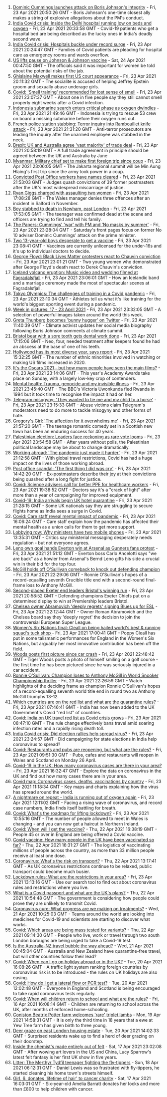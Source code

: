 1. [Dominic Cummings launches attack on Boris Johnson's integrity](https://www.bbc.co.uk/news/uk-politics-56863547) - Fri, 23 Apr 2021 20:50:26 GMT - Boris Johnson's one-time closest ally makes a string of explosive allegations about the PM's conduct.
2. [India Covid crisis: Inside the Delhi hospital running low on beds and oxygen](https://www.bbc.co.uk/news/world-asia-india-56864789) - Fri, 23 Apr 2021 20:33:58 GMT - Covid-19 patients who get a hospital bed are being described as the lucky ones in India's deadly second wave.
3. [India Covid crisis: Hospitals buckle under record surge](https://www.bbc.co.uk/news/world-asia-56858403) - Fri, 23 Apr 2021 20:24:47 GMT - Families of Covid patients are pleading for hospital care as emergency rooms and wards overflow.
4. [US lifts pause on Johnson & Johnson vaccine](https://www.bbc.co.uk/news/world-us-canada-56865562) - Sat, 24 Apr 2021 00:47:50 GMT - The officials said it was important for women be told about the potential risks of the jab.
5. [Ghislaine Maxwell makes first US court appearance](https://www.bbc.co.uk/news/world-us-canada-56865986) - Fri, 23 Apr 2021 20:11:32 GMT - The socialite is accused of helping Jeffrey Epstein groom and sexually abuse underage girls.
6. [Covid: 'Smell training' recommended for lost sense of smell](https://www.bbc.co.uk/news/health-56865129) - Fri, 23 Apr 2021 23:07:37 GMT - About one in five people say they still cannot smell properly eight weeks after a Covid infection.
7. [Indonesia submarine search enters critical phase as oxygen dwindles](https://www.bbc.co.uk/news/world-asia-56851487) - Fri, 23 Apr 2021 21:49:46 GMT - Indonesia is trying to rescue 53 crew on board a missing submarine before their oxygen runs out.
8. [French police station stabbing: Terror inquiry into Rambouillet knife attack](https://www.bbc.co.uk/news/world-europe-56862436) - Fri, 23 Apr 2021 21:31:20 GMT - Anti-terror prosecutors are leading the inquiry after the unarmed employee was stabbed in the neck.
9. [Brexit: UK and Australia agree 'vast majority' of trade deal](https://www.bbc.co.uk/news/business-56867752) - Fri, 23 Apr 2021 20:58:19 GMT - A full trade agreement in principle should be agreed between the UK and Australia by June
10. [Myanmar: Military chief set to make first foreign trip since coup](https://www.bbc.co.uk/news/world-asia-56855166) - Fri, 23 Apr 2021 23:06:05 GMT - The Jakarta regional summit will be Min Aung Hlaing's first trip since the army took power in a coup.
11. [Convicted Post Office workers have names cleared](https://www.bbc.co.uk/news/business-56859357) - Fri, 23 Apr 2021 21:53:03 GMT - Judges quash convictions of 39 former postmasters after the UK's most widespread miscarriage of justice.
12. [Ryan Giggs charged with assaulting two women](https://www.bbc.co.uk/news/uk-wales-56864731) - Fri, 23 Apr 2021 17:08:28 GMT - The Wales manager denies three offences after an incident in Salford in November.
13. [Boy stabbed to death in Newham, east London](https://www.bbc.co.uk/news/uk-england-london-56853980) - Fri, 23 Apr 2021 17:53:05 GMT - The teenager was confirmed dead at the scene and officers are trying to find and tell his family.
14. [The Papers: Cummings' 'war' with PM and 'No masks by summer'](https://www.bbc.co.uk/news/blogs-the-papers-56867963) - Fri, 23 Apr 2021 23:28:04 GMT - Saturday's front pages focus on former No 10 adviser Dominic Cummings' attack on the prime minister.
15. [Two 13-year-old boys desperate to get a vaccine](https://www.bbc.co.uk/news/health-56765176) - Fri, 23 Apr 2021 23:08:41 GMT - Vaccines are currently unlicensed for the under-16s and it's up to individual doctors to decide.
16. [George Floyd: Black Lives Matter protesters react to Chauvin conviction](https://www.bbc.co.uk/news/world-us-canada-56861068) - Fri, 23 Apr 2021 23:01:21 GMT - Two young women who demonstrated after George Floyd's death react to Derek Chauvin's conviction.
17. [Iceland volcano eruption: Music video and wedding filmed at Fagradalsfjall](https://www.bbc.co.uk/news/world-europe-56860032) - Fri, 23 Apr 2021 23:06:01 GMT - How an Icelandic band and a marriage ceremony made the most of spectacular scenes at Fagradalsfjall.
18. [Tokyo Olympics: The challenges of training in a Covid pandemic](https://www.bbc.co.uk/news/world-asia-56854906) - Fri, 23 Apr 2021 23:10:34 GMT - Athletes tell us what it's like training for the world's biggest sporting event during a pandemic.
19. [Week in pictures: 17 - 23 April 2021](https://www.bbc.co.uk/news/in-pictures-56836517) - Fri, 23 Apr 2021 23:32:05 GMT - A selection of powerful images taken around the world this week.
20. [Greta Thunberg becomes 'bunny hugger' on Twitter](https://www.bbc.co.uk/news/uk-politics-56859751) - Fri, 23 Apr 2021 11:40:39 GMT - Climate activist updates her social media biography following Boris Johnson comments at climate summit.
21. [Bristol bear with a sore tooth gets dental work done](https://www.bbc.co.uk/news/uk-england-bristol-56865732) - Fri, 23 Apr 2021 17:15:06 GMT - Neo, four, needed treatment after keepers found he had an abscess at the base of one of his teeth.
22. [Hollywood has its most diverse year, says report](https://www.bbc.co.uk/news/newsbeat-56860578) - Fri, 23 Apr 2021 15:32:25 GMT - The number of ethnic minorities involved in watching or making US films increased in 2020.
23. [It's the Oscars 2021 - but how many people have seen the main films?](https://www.bbc.co.uk/news/entertainment-arts-56766212) - Fri, 23 Apr 2021 23:14:06 GMT - This year's Academy Awards take place on Sunday, with a largely low-key crop of contenders.
24. [Mental health: Trauma, genocide and my invisible illness](https://www.bbc.co.uk/news/world-africa-56852375) - Fri, 23 Apr 2021 23:45:40 GMT - The BBC's Victoria Uwonkunda fled Rwanda in 1994 but it took time to recognise the impact it had on her.
25. [Telegram misogyny: 'They wanted to tie me and my child to a horse'](https://www.bbc.co.uk/news/technology-56801878) - Fri, 23 Apr 2021 23:15:33 GMT - Abuse victims claim Telegram's moderators need to do more to tackle misogyny and other forms of hate.
26. [Gregory's Girl: 'The affection for it overwhelms me'](https://www.bbc.co.uk/news/uk-scotland-56858767) - Fri, 23 Apr 2021 21:57:20 GMT - The teenage romantic comedy set in a Scottish new town has been an enduring success for 40 years.
27. [Palestinian election: Leaders face reckoning as rare vote looms](https://www.bbc.co.uk/news/world-middle-east-56842718) - Fri, 23 Apr 2021 23:54:58 GMT - After years without polls, the Palestinian political landscape may be about to change dramatically.
28. [Working abroad: 'The pandemic just made it harder'](https://www.bbc.co.uk/news/business-56313507) - Fri, 23 Apr 2021 21:12:58 GMT - With global travel restrictions, Covid has had a huge impact on the lives of those working abroad.
29. [Post office scandal: 'The first thing I did was cry'](https://www.bbc.co.uk/news/uk-england-56859105) - Fri, 23 Apr 2021 14:42:20 GMT - Ex-postmasters describe their joy at their convictions being quashed after a long fight for justice.
30. [Covid: Science advisers call for better PPE for healthcare workers](https://www.bbc.co.uk/news/health-56866835) - Fri, 23 Apr 2021 19:38:52 GMT - Doctors say it's a "crack of light" after more than a year of campaigning for improved equipment.
31. [Covid-19: India arrivals begin UK hotel quarantine](https://www.bbc.co.uk/news/uk-56864100) - Fri, 23 Apr 2021 21:28:15 GMT - Some UK nationals say they are struggling to secure flights home as India sees a surge in Covid.
32. [Covid: Care staff reveal mental impact of pandemic](https://www.bbc.co.uk/news/uk-56847478) - Fri, 23 Apr 2021 16:06:24 GMT - Care staff explain how the pandemic has affected their mental health as a union calls for them to get more support.
33. [Lobbying row: Why ministers have two mobile phones](https://www.bbc.co.uk/news/uk-politics-56842946) - Fri, 23 Apr 2021 13:35:31 GMT - Critics say ministerial messaging desperately needs regulation - but not everyone agrees.
34. [Leno own goal hands Everton win at Arsenal as Gunners fans protest](https://www.bbc.co.uk/sport/football/56768616) - Fri, 23 Apr 2021 21:51:12 GMT - Everton boss Carlo Ancelotti says "we are back" as a howler from Arsenal's Bernd Leno gifts his side a crucial win in their bid for the top four.
35. [McGill holds off O'Sullivan comeback to knock out defending champion](https://www.bbc.co.uk/sport/snooker/56858543) - Fri, 23 Apr 2021 22:29:06 GMT - Ronnie O'Sullivan's hopes of a record-equalling seventh Crucible title end with a second-round final-frame loss to Anthony McGill.
36. [Second-placed Exeter end leaders Bristol's winning run](https://www.bbc.co.uk/sport/rugby-union/56836657) - Fri, 23 Apr 2021 20:58:52 GMT - Defending champions Exeter Chiefs put on a determined display to win at Premiership leaders Bristol.
37. [Chelsea owner Abramovich 'deeply regrets' signing Blues up for ESL](https://www.bbc.co.uk/sport/football/56868064) - Fri, 23 Apr 2021 22:12:44 GMT - Owner Roman Abramovich and the Chelsea board say they 'deeply regret' the decision to join the controversial European Super League.
38. [Women's Six Nations final: Cleall on being hailed world's best & running squad's tuck shop ](https://www.bbc.co.uk/sport/rugby-union/56861940) - Fri, 23 Apr 2021 17:00:41 GMT - Poppy Cleall has put in some talismanic performances for England in the Women's Six Nations, but arguably her most innovative contribution has been off the field.
39. [Woods posts first picture since car crash](https://www.bbc.co.uk/sport/golf/56867825) - Fri, 23 Apr 2021 22:48:42 GMT - Tiger Woods posts a photo of himself smiling on a golf course - the first time he has been pictured since he was seriously injured in a car accident.
40. [Ronnie O'Sullivan: Champion loses to Anthony McGill in World Snooker Championship thriller](https://www.bbc.co.uk/sport/av/snooker/56868532) - Fri, 23 Apr 2021 22:26:59 GMT - Watch highlights of the deciding frame as champion Ronnie O'Sullivan's hopes of a record-equalling seventh world title end in round two as Anthony McGill triumphs 13-12.
41. [Which countries are on the red list and what are the quarantine rules?](https://www.bbc.co.uk/news/explainers-52544307) - Fri, 23 Apr 2021 07:46:41 GMT - India has now been added to the UK Government's Covid "red list" of countries.
42. [Covid: India on UK travel red list as Covid crisis grows](https://www.bbc.co.uk/news/uk-56848006) - Fri, 23 Apr 2021 08:47:10 GMT - The rule change effectively bans travel amid soaring infection rates and a rapidly rising death toll.
43. [India Covid crisis: Did election rallies help spread virus?](https://www.bbc.co.uk/news/56858980) - Fri, 23 Apr 2021 23:24:57 GMT - Did campaigning for state elections in India help coronavirus to spread?
44. [Covid: Restaurants and pubs are reopening, but what are the rules?](https://www.bbc.co.uk/news/business-52977388) - Fri, 23 Apr 2021 09:51:30 GMT - Pubs, cafes and restaurants will reopen in Wales and Scotland on Monday 26 April.
45. [Covid-19 in the UK: How many coronavirus cases are there in your area?](https://www.bbc.co.uk/news/uk-51768274) - Fri, 23 Apr 2021 16:32:47 GMT - Explore the data on coronavirus in the UK and find out how many cases there are in your area.
46. [Covid map: Coronavirus cases, deaths, vaccinations by country](https://www.bbc.co.uk/news/world-51235105) - Fri, 23 Apr 2021 11:18:34 GMT - Key maps and charts explaining how the virus has spread around the world.
47. [A nightmare on repeat - India is running out of oxygen again](https://www.bbc.co.uk/news/uk-56841381) - Fri, 23 Apr 2021 12:11:02 GMT - Facing a rising wave of coronavirus, and record case numbers, India finds itself battling for breath.
48. [Covid: What's the roadmap for lifting lockdown?](https://www.bbc.co.uk/news/explainers-52530518) - Fri, 23 Apr 2021 10:55:16 GMT - The number of people allowed to meet in Wales is changing - and you can now get a haircut in Northern Ireland.
49. [Covid: When will I get the vaccine?](https://www.bbc.co.uk/news/health-55045639) - Thu, 22 Apr 2021 16:38:19 GMT - People 45 or over in England are being offered a Covid vaccine.
50. [Covid vaccine: How many people in the UK have been vaccinated so far?](https://www.bbc.co.uk/news/health-55274833) - Thu, 22 Apr 2021 16:31:27 GMT - The logistics of vaccinating millions of people across the country, as more than 33 million people receive at least one dose.
51. [Coronavirus: What's the risk on transport?](https://www.bbc.co.uk/news/health-51736185) - Thu, 22 Apr 2021 13:17:41 GMT - As UK coronavirus restrictions continue to be relaxed, public transport could become much busier.
52. [Lockdown rules: What are the restrictions in your area?](https://www.bbc.co.uk/news/uk-54373904) - Fri, 23 Apr 2021 13:13:16 GMT - Use our search tool to find out about coronavirus rules and restrictions where you live.
53. [What is a Covid passport and what are the UK's plans?](https://www.bbc.co.uk/news/explainers-55718553) - Thu, 22 Apr 2021 10:54:48 GMT - The government is considering how people could prove they are unlikely to transmit Covid.
54. [Coronavirus cure: What progress are we making on treatments?](https://www.bbc.co.uk/news/health-52354520) - Wed, 21 Apr 2021 10:25:03 GMT - Teams around the world are looking into medicines for Covid-19 and scientists are starting to discover what works.
55. [Covid: Which areas are being mass tested for variants?](https://www.bbc.co.uk/news/explainers-54872039) - Thu, 22 Apr 2021 09:14:30 GMT - People who live, work or travel through two south London boroughs are being urged to take a Covid-19 test.
56. [Is the Australia-NZ travel bubble the way ahead?](https://www.bbc.co.uk/news/business-56796943) - Wed, 21 Apr 2021 00:45:04 GMT - Australia and New Zealand have quarantine-free travel, but will other countries follow their lead?
57. [Covid: When can I go on holiday abroad or in the UK?](https://www.bbc.co.uk/news/explainers-52646738) - Tue, 20 Apr 2021 16:08:26 GMT - A traffic light system ranking foreign countries by coronavirus risk is to be introduced - the rules on UK holidays are also easing.
58. [Covid: How do I get a lateral flow or PCR test?](https://www.bbc.co.uk/news/health-51943612) - Tue, 20 Apr 2021 12:02:48 GMT - Everyone in England and Scotland is being encouraged to take rapid coronavirus tests regularly.
59. [Covid: When will children return to school and what are the rules?](https://www.bbc.co.uk/news/education-51643556) - Fri, 16 Apr 2021 16:08:14 GMT - Children are returning to school across the UK, after months of enforced home-schooling.
60. [Coniston Beatrix Potter farm welcomes 'rare' triplet lambs](https://www.bbc.co.uk/news/uk-england-cumbria-56800852) - Mon, 19 Apr 2021 14:58:31 GMT - It is only the third time in 18 years that a ewe at Yew Tree farm has given birth to three young.
61. [Deer graze on east London housing estate](https://www.bbc.co.uk/news/uk-england-london-56819018) - Tue, 20 Apr 2021 14:02:33 GMT - Surprised residents wake up to find a herd of deer grazing on their doorstep.
62. [Inside the chemist's made entirely out of felt](https://www.bbc.co.uk/news/entertainment-arts-56773534) - Sat, 17 Apr 2021 23:02:08 GMT - After wowing art lovers in the US and China, Lucy Sparrow's latest felt fantasy is her first UK show in five years.
63. [Litter: The Merthyr Tydfil teenager fighting the fly-tippers](https://www.bbc.co.uk/news/uk-wales-56721191) - Sun, 18 Apr 2021 06:12:31 GMT - Daniel Lewis was so frustrated with fly-tippers, he started cleaning his home town's streets himself.
64. [Girl, 6, donates 'lifetime of hair' to cancer charity](https://www.bbc.co.uk/news/uk-england-gloucestershire-56771062) - Sat, 17 Apr 2021 16:03:01 GMT - Six-year-old Amelia Barratt donates her locks and more than £800 to help children with cancer.
